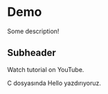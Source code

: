 # Demo

Some description!

## Subheader

Watch tutorial on YouTube.

C dosyasında Hello yazdırıyoruz.